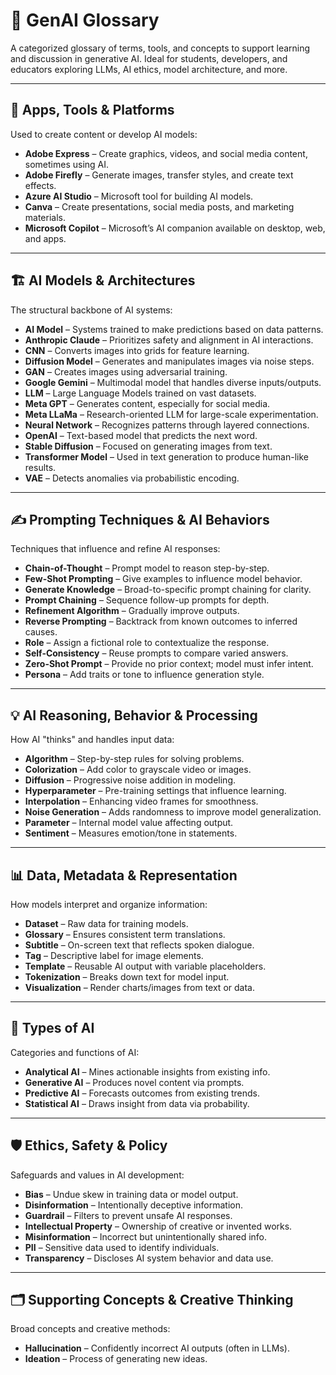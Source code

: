 # 🧠 GenAI Glossary

A categorized glossary of terms, tools, and concepts to support learning and discussion in generative AI. Ideal for students, developers, and educators exploring LLMs, AI ethics, model architecture, and more.

---

## 🧰 Apps, Tools & Platforms

Used to create content or develop AI models:

- **Adobe Express** – Create graphics, videos, and social media content, sometimes using AI.
- **Adobe Firefly** – Generate images, transfer styles, and create text effects.
- **Azure AI Studio** – Microsoft tool for building AI models.
- **Canva** – Create presentations, social media posts, and marketing materials.
- **Microsoft Copilot** – Microsoft’s AI companion available on desktop, web, and apps.

---

## 🏗️ AI Models & Architectures

The structural backbone of AI systems:

- **AI Model** – Systems trained to make predictions based on data patterns.
- **Anthropic Claude** – Prioritizes safety and alignment in AI interactions.
- **CNN** – Converts images into grids for feature learning.
- **Diffusion Model** – Generates and manipulates images via noise steps.
- **GAN** – Creates images using adversarial training.
- **Google Gemini** – Multimodal model that handles diverse inputs/outputs.
- **LLM** – Large Language Models trained on vast datasets.
- **Meta GPT** – Generates content, especially for social media.
- **Meta LLaMa** – Research-oriented LLM for large-scale experimentation.
- **Neural Network** – Recognizes patterns through layered connections.
- **OpenAI** – Text-based model that predicts the next word.
- **Stable Diffusion** – Focused on generating images from text.
- **Transformer Model** – Used in text generation to produce human-like results.
- **VAE** – Detects anomalies via probabilistic encoding.

---

## ✍️ Prompting Techniques & AI Behaviors

Techniques that influence and refine AI responses:

- **Chain-of-Thought** – Prompt model to reason step-by-step.
- **Few-Shot Prompting** – Give examples to influence model behavior.
- **Generate Knowledge** – Broad-to-specific prompt chaining for clarity.
- **Prompt Chaining** – Sequence follow-up prompts for depth.
- **Refinement Algorithm** – Gradually improve outputs.
- **Reverse Prompting** – Backtrack from known outcomes to inferred causes.
- **Role** – Assign a fictional role to contextualize the response.
- **Self-Consistency** – Reuse prompts to compare varied answers.
- **Zero-Shot Prompt** – Provide no prior context; model must infer intent.
- **Persona** – Add traits or tone to influence generation style.

---

## 💡 AI Reasoning, Behavior & Processing

How AI "thinks" and handles input data:

- **Algorithm** – Step-by-step rules for solving problems.
- **Colorization** – Add color to grayscale video or images.
- **Diffusion** – Progressive noise addition in modeling.
- **Hyperparameter** – Pre-training settings that influence learning.
- **Interpolation** – Enhancing video frames for smoothness.
- **Noise Generation** – Adds randomness to improve model generalization.
- **Parameter** – Internal model value affecting output.
- **Sentiment** – Measures emotion/tone in statements.

---

## 📊 Data, Metadata & Representation

How models interpret and organize information:

- **Dataset** – Raw data for training models.
- **Glossary** – Ensures consistent term translations.
- **Subtitle** – On-screen text that reflects spoken dialogue.
- **Tag** – Descriptive label for image elements.
- **Template** – Reusable AI output with variable placeholders.
- **Tokenization** – Breaks down text for model input.
- **Visualization** – Render charts/images from text or data.

---

## 🧠 Types of AI

Categories and functions of AI:

- **Analytical AI** – Mines actionable insights from existing info.
- **Generative AI** – Produces novel content via prompts.
- **Predictive AI** – Forecasts outcomes from existing trends.
- **Statistical AI** – Draws insight from data via probability.

---

## 🛡️ Ethics, Safety & Policy

Safeguards and values in AI development:

- **Bias** – Undue skew in training data or model output.
- **Disinformation** – Intentionally deceptive information.
- **Guardrail** – Filters to prevent unsafe AI responses.
- **Intellectual Property** – Ownership of creative or invented works.
- **Misinformation** – Incorrect but unintentionally shared info.
- **PII** – Sensitive data used to identify individuals.
- **Transparency** – Discloses AI system behavior and data use.

---

## 🗂️ Supporting Concepts & Creative Thinking

Broad concepts and creative methods:

- **Hallucination** – Confidently incorrect AI outputs (often in LLMs).
- **Ideation** – Process of generating new ideas.
